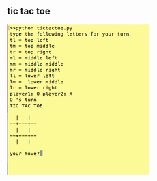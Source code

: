 ## tic tac toe
![alt text](https://github.com/GitHub4Phils/pythonProjects/blob/master/images/ttt1.png "Tic Tac Toe 1")


